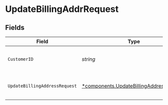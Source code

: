 # UpdateBillingAddrRequest


## Fields

| Field                                                                                             | Type                                                                                              | Required                                                                                          | Description                                                                                       | Example                                                                                           |
| ------------------------------------------------------------------------------------------------- | ------------------------------------------------------------------------------------------------- | ------------------------------------------------------------------------------------------------- | ------------------------------------------------------------------------------------------------- | ------------------------------------------------------------------------------------------------- |
| `CustomerID`                                                                                      | *string*                                                                                          | :heavy_check_mark:                                                                                | Alphanumeric string identifying the customer.                                                     | x4xCwxxJxGCx123Rx5xTx                                                                             |
| `UpdateBillingAddressRequest`                                                                     | [*components.UpdateBillingAddressRequest](../../models/components/updatebillingaddressrequest.md) | :heavy_minus_sign:                                                                                | One or more billing address attributes                                                            |                                                                                                   |